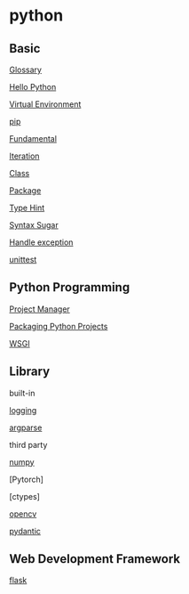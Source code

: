 # python

## Basic

[Glossary](python-glossary.md)

[Hello Python](python-hello-python.md)

[Virtual Environment](python-virtual-environment.md)

[pip](python-pip.md)

[Fundamental](python-fundamental.md)

[Iteration](python-iteration.md)

[Class](python-class.md)

[Package](python-package-system.md)

[Type Hint](python-type-hint.md)

[Syntax Sugar](python-syntax-sugar.md)

[Handle exception](python-handle-exception.md)

[unittest](python-unittest.md)

## Python Programming

[Project Manager](python-project-manager.md)

[Packaging Python Projects](python-packaging-python-project.md)

[WSGI](python-wsgi.md)

## Library

built-in

[logging](python-logging.md)

[argparse](python-argparse.md)

third party

[numpy](python-numpy.md)

[Pytorch]

[ctypes]

[opencv](python-opencv.md)

[pydantic](python-pydantic.md)

## Web Development Framework

[flask](python-flask.md)

